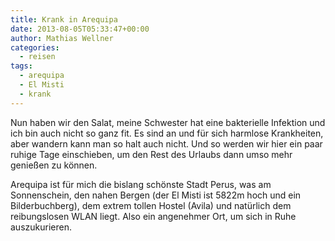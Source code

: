 ```yaml
---
title: Krank in Arequipa
date: 2013-08-05T05:33:47+00:00
author: Mathias Wellner
categories:
  - reisen
tags:
  - arequipa
  - El Misti
  - krank
---
```

Nun haben wir den Salat, meine Schwester hat eine bakterielle Infektion und ich bin auch nicht so ganz fit. Es sind an und für sich harmlose Krankheiten, aber wandern kann man so halt auch nicht. Und so werden wir hier ein paar ruhige Tage einschieben, um den Rest des Urlaubs dann umso mehr genießen zu können. 

Arequipa ist für mich die bislang schönste Stadt Perus, was am Sonnenschein, den nahen Bergen (der El Misti ist 5822m hoch und ein Bilderbuchberg), dem extrem tollen Hostel (Avila) und natürlich dem reibungslosen WLAN liegt. Also ein angenehmer Ort, um sich in Ruhe auszukurieren.